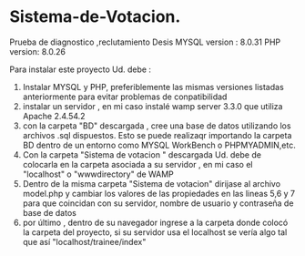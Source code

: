 # Sistema-de-Votacion.
Prueba de diagnostico ,reclutamiento Desis
MYSQL version : 8.0.31
PHP version: 8.0.26


Para instalar este proyecto Ud. debe : 

1. Instalar MYSQL y PHP, preferiblemente las mismas versiones listadas anteriormente para evitar problemas de conpatibilidad
2. instalar un servidor , en mi caso instalé wamp server 3.3.0 que utiliza Apache 2.4.54.2
3. con la carpeta "BD" descargada , cree una base de datos utilizando los archivos .sql dispuestos. Esto se puede realizaqr importando la carpeta BD dentro de un entorno como MYSQL WorkBench o PHPMYADMIN,etc.
4. Con la carpeta "Sistema de votacion " descargada Ud. debe de colocarla en la carpeta asociada a su servidor , en mi caso el "localhost" o "wwwdirectory" de WAMP
5. Dentro de la misma carpeta "Sistema de votacion" dirijase al archivo model.php y cambiar los valores de las propiedades en las lineas 5,6 y 7 para que coincidan con su servidor, nombre de usuario y contraseña de base de datos
6. por último , dentro de su navegador ingrese a la carpeta donde colocó la carpeta del proyecto, si su servidor usa el localhost se vería algo tal que así "localhost/trainee/index"
